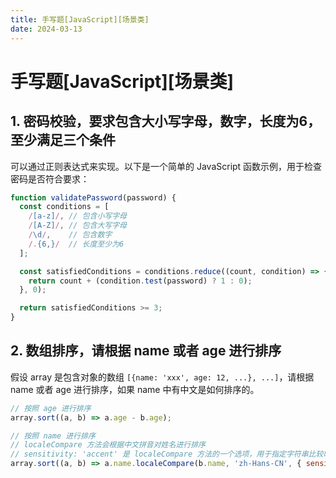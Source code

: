 ```yaml
---
title: 手写题[JavaScript][场景类]
date: 2024-03-13
---
```


# 手写题[JavaScript][场景类]



## 1. 密码校验，要求包含大小写字母，数字，长度为6，至少满足三个条件

可以通过正则表达式来实现。以下是一个简单的 JavaScript 函数示例，用于检查密码是否符合要求：

```javascript
function validatePassword(password) {
  const conditions = [
    /[a-z]/, // 包含小写字母
    /[A-Z]/, // 包含大写字母
    /\d/,    // 包含数字
    /.{6,}/  // 长度至少为6
  ];

  const satisfiedConditions = conditions.reduce((count, condition) => {
    return count + (condition.test(password) ? 1 : 0);
  }, 0);

  return satisfiedConditions >= 3;
}
```



## 2. 数组排序，请根据 name 或者 age 进行排序

假设 array 是包含对象的数组 `[{name: 'xxx', age: 12, ...}, ...]`，请根据 name 或者 age 进行排序，如果 name 中有中文是如何排序的。

```javascript
// 按照 age 进行排序
array.sort((a, b) => a.age - b.age);

// 按照 name 进行排序
// localeCompare 方法会根据中文拼音对姓名进行排序
// sensitivity: 'accent' 是 localeCompare 方法的一个选项，用于指定字符串比较时是否考虑重音符号的差异
array.sort((a, b) => a.name.localeCompare(b.name, 'zh-Hans-CN', { sensitivity: 'accent' }));
```



